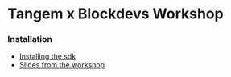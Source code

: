# Tangem x Blockdevs Workshop

### Installation
- [Installing the sdk](https://github.com/Tangem/tangem-sdk-android/blob/master/README.md)
- [Slides from the workshop](https://github.com/Tangem/tangem-sdk-android/blob/master/README.md)

